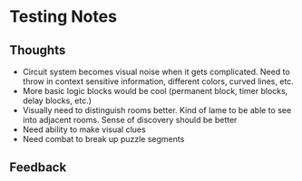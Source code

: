 # Testing Notes
## Thoughts
- Circuit system becomes visual noise when it gets complicated. Need to throw in context sensitive information, different colors, curved lines, etc.
- More basic logic blocks would be cool (permanent block, timer blocks, delay blocks, etc.)
- Visually need to distinguish rooms better. Kind of lame to be able to see into adjacent rooms. Sense of discovery should be better
- Need ability to make visual clues
- Need combat to break up puzzle segments

## Feedback
